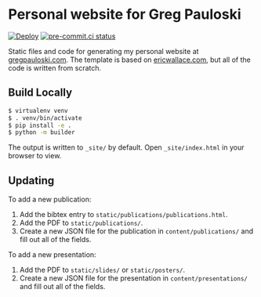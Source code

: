 # Personal website for Greg Pauloski

[![Deploy](https://github.com/gpauloski/gpauloski.github.io/actions/workflows/deploy.yml/badge.svg)](https://github.com/gpauloski/gpauloski.github.io/actions)
[![pre-commit.ci status](https://results.pre-commit.ci/badge/github/gpauloski/gpauloski.github.io/main.svg)](https://results.pre-commit.ci/latest/github/gpauloski/gpauloski.github.io/main)

Static files and code for generating my personal website at [gregpauloski.com](https://gregpauloski.com).
The template is based on [ericwallace.com](https://www.ericswallace.com/), but all of the code is written from scratch.

## Build Locally

```bash
$ virtualenv venv
$ . venv/bin/activate
$ pip install -e .
$ python -m builder
```

The output is written to `_site/` by default.
Open `_site/index.html` in your browser to view.

## Updating

To add a new publication:
1. Add the bibtex entry to `static/publications/publications.html`.
2. Add the PDF to `static/publications/`.
3. Create a new JSON file for the publication in `content/publications/` and fill out all of the fields.

To add a new presentation:
1. Add the PDF to `static/slides/` or `static/posters/`.
2. Create a new JSON file for the presentation in `content/presentations/` and fill out all of the fields.
